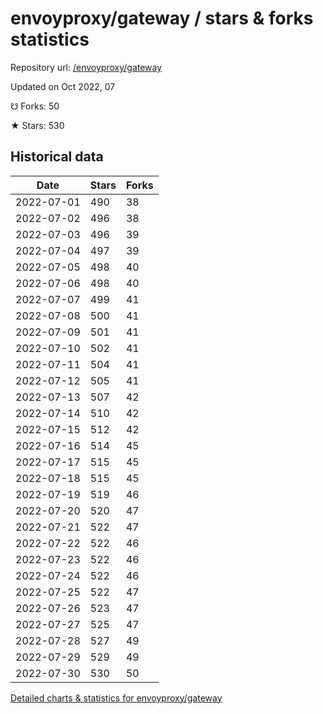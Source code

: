 # envoyproxy/gateway / stars & forks statistics

Repository url: [/envoyproxy/gateway](https://github.com/envoyproxy/gateway)

Updated on Oct 2022, 07

☋ Forks: 50

★ Stars: 530

## Historical data
| Date | Stars | Forks |
|------|-------|-------|
| 2022-07-01 | 490 | 38 | 
| 2022-07-02 | 496 | 38 | 
| 2022-07-03 | 496 | 39 | 
| 2022-07-04 | 497 | 39 | 
| 2022-07-05 | 498 | 40 | 
| 2022-07-06 | 498 | 40 | 
| 2022-07-07 | 499 | 41 | 
| 2022-07-08 | 500 | 41 | 
| 2022-07-09 | 501 | 41 | 
| 2022-07-10 | 502 | 41 | 
| 2022-07-11 | 504 | 41 | 
| 2022-07-12 | 505 | 41 | 
| 2022-07-13 | 507 | 42 | 
| 2022-07-14 | 510 | 42 | 
| 2022-07-15 | 512 | 42 | 
| 2022-07-16 | 514 | 45 | 
| 2022-07-17 | 515 | 45 | 
| 2022-07-18 | 515 | 45 | 
| 2022-07-19 | 519 | 46 | 
| 2022-07-20 | 520 | 47 | 
| 2022-07-21 | 522 | 47 | 
| 2022-07-22 | 522 | 46 | 
| 2022-07-23 | 522 | 46 | 
| 2022-07-24 | 522 | 46 | 
| 2022-07-25 | 522 | 47 | 
| 2022-07-26 | 523 | 47 | 
| 2022-07-27 | 525 | 47 | 
| 2022-07-28 | 527 | 49 | 
| 2022-07-29 | 529 | 49 | 
| 2022-07-30 | 530 | 50 | 


[Detailed charts & statistics for envoyproxy/gateway](https://reviewgithub.com/rep/envoyproxy/gateway)
